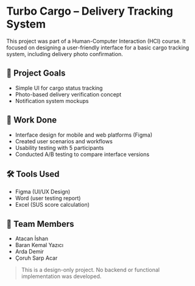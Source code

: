 # Turbo Cargo – Delivery Tracking System

This project was part of a Human-Computer Interaction (HCI) course. It focused on designing a user-friendly interface for a basic cargo tracking system, including delivery photo confirmation.

## 🎯 Project Goals

- Simple UI for cargo status tracking
- Photo-based delivery verification concept
- Notification system mockups

## 🎨 Work Done

- Interface design for mobile and web platforms (Figma)
- Created user scenarios and workflows
- Usability testing with 5 participants
- Conducted A/B testing to compare interface versions

## 🛠️ Tools Used

- Figma (UI/UX Design)
- Word (user testing report)
- Excel (SUS score calculation)

## 👥 Team Members

- Atacan İshan
- Baran Kemal Yazıcı
- Arda Demir
- Çoruh Sarp Acar

> This is a design-only project. No backend or functional implementation was developed.
